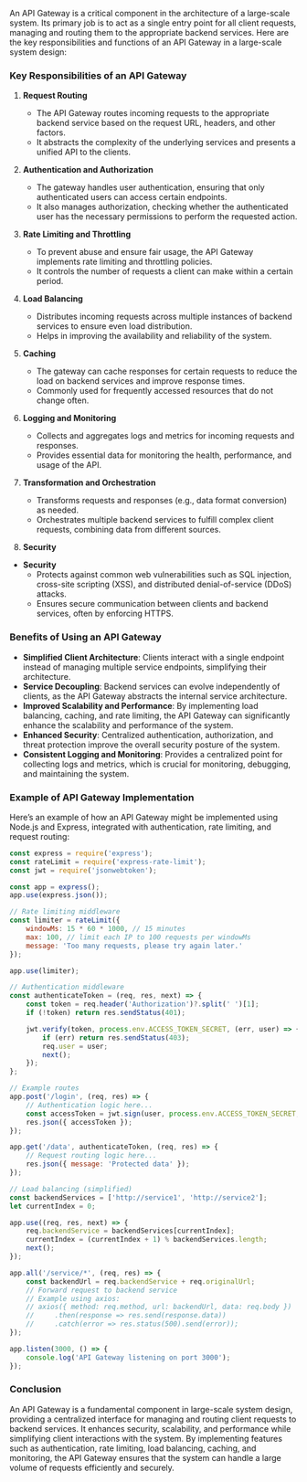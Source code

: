 An API Gateway is a critical component in the architecture of a large-scale system. Its primary job is to act as a single entry point for all client requests, managing and routing them to the appropriate backend services. Here are the key responsibilities and functions of an API Gateway in a large-scale system design:

### Key Responsibilities of an API Gateway

1. **Request Routing**
   - The API Gateway routes incoming requests to the appropriate backend service based on the request URL, headers, and other factors.
   - It abstracts the complexity of the underlying services and presents a unified API to the clients.

2. **Authentication and Authorization**
   - The gateway handles user authentication, ensuring that only authenticated users can access certain endpoints.
   - It also manages authorization, checking whether the authenticated user has the necessary permissions to perform the requested action.

3. **Rate Limiting and Throttling**
   - To prevent abuse and ensure fair usage, the API Gateway implements rate limiting and throttling policies.
   - It controls the number of requests a client can make within a certain period.

4. **Load Balancing**
   - Distributes incoming requests across multiple instances of backend services to ensure even load distribution.
   - Helps in improving the availability and reliability of the system.

5. **Caching**
   - The gateway can cache responses for certain requests to reduce the load on backend services and improve response times.
   - Commonly used for frequently accessed resources that do not change often.

6. **Logging and Monitoring**
   - Collects and aggregates logs and metrics for incoming requests and responses.
   - Provides essential data for monitoring the health, performance, and usage of the API.

7. **Transformation and Orchestration**
   - Transforms requests and responses (e.g., data format conversion) as needed.
   - Orchestrates multiple backend services to fulfill complex client requests, combining data from different sources.

8. **Security**
  

- **Security**
  - Protects against common web vulnerabilities such as SQL injection, cross-site scripting (XSS), and distributed denial-of-service (DDoS) attacks.
  - Ensures secure communication between clients and backend services, often by enforcing HTTPS.

### Benefits of Using an API Gateway

- **Simplified Client Architecture**: Clients interact with a single endpoint instead of managing multiple service endpoints, simplifying their architecture.
- **Service Decoupling**: Backend services can evolve independently of clients, as the API Gateway abstracts the internal service architecture.
- **Improved Scalability and Performance**: By implementing load balancing, caching, and rate limiting, the API Gateway can significantly enhance the scalability and performance of the system.
- **Enhanced Security**: Centralized authentication, authorization, and threat protection improve the overall security posture of the system.
- **Consistent Logging and Monitoring**: Provides a centralized point for collecting logs and metrics, which is crucial for monitoring, debugging, and maintaining the system.

### Example of API Gateway Implementation

Here’s an example of how an API Gateway might be implemented using Node.js and Express, integrated with authentication, rate limiting, and request routing:

```javascript
const express = require('express');
const rateLimit = require('express-rate-limit');
const jwt = require('jsonwebtoken');

const app = express();
app.use(express.json());

// Rate limiting middleware
const limiter = rateLimit({
    windowMs: 15 * 60 * 1000, // 15 minutes
    max: 100, // limit each IP to 100 requests per windowMs
    message: 'Too many requests, please try again later.'
});

app.use(limiter);

// Authentication middleware
const authenticateToken = (req, res, next) => {
    const token = req.header('Authorization')?.split(' ')[1];
    if (!token) return res.sendStatus(401);

    jwt.verify(token, process.env.ACCESS_TOKEN_SECRET, (err, user) => {
        if (err) return res.sendStatus(403);
        req.user = user;
        next();
    });
};

// Example routes
app.post('/login', (req, res) => {
    // Authentication logic here...
    const accessToken = jwt.sign(user, process.env.ACCESS_TOKEN_SECRET, { expiresIn: '1h' });
    res.json({ accessToken });
});

app.get('/data', authenticateToken, (req, res) => {
    // Request routing logic here...
    res.json({ message: 'Protected data' });
});

// Load balancing (simplified)
const backendServices = ['http://service1', 'http://service2'];
let currentIndex = 0;

app.use((req, res, next) => {
    req.backendService = backendServices[currentIndex];
    currentIndex = (currentIndex + 1) % backendServices.length;
    next();
});

app.all('/service/*', (req, res) => {
    const backendUrl = req.backendService + req.originalUrl;
    // Forward request to backend service
    // Example using axios:
    // axios({ method: req.method, url: backendUrl, data: req.body })
    //     .then(response => res.send(response.data))
    //     .catch(error => res.status(500).send(error));
});

app.listen(3000, () => {
    console.log('API Gateway listening on port 3000');
});
```

### Conclusion

An API Gateway is a fundamental component in large-scale system design, providing a centralized interface for managing and routing client requests to backend services. It enhances security, scalability, and performance while simplifying client interactions with the system. By implementing features such as authentication, rate limiting, load balancing, caching, and monitoring, the API Gateway ensures that the system can handle a large volume of requests efficiently and securely.

